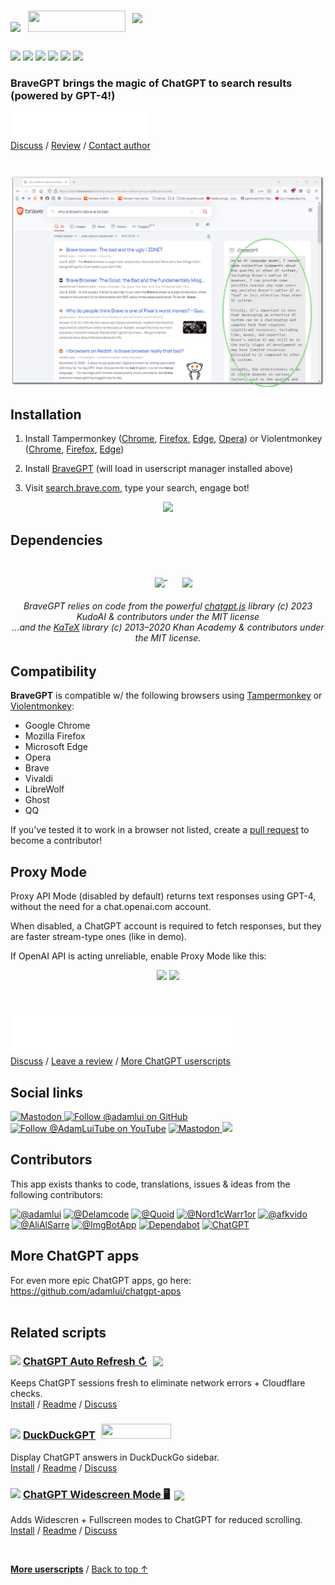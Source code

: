 <h1>
  <picture>
    <source media="(prefers-color-scheme: dark)" srcset="https://media.bravegpt.com/images/bravegpt-logo-dark-mode-730x135.png">
    <img width=322 height-58 src="https://media.bravegpt.com/images/bravegpt-logo-light-mode-730x135.png">
  </picture>
  <a href="https://www.producthunt.com/posts/bravegpt?utm_source=badge-featured&utm_medium=badge&utm_souce=badge-bravegpt" target="_blank"><img src="https://api.producthunt.com/widgets/embed-image/v1/featured.svg?post_id=385630&theme=light" style="width: 156px; height: 34px; margin:0 0 11px 5px;" width="156" height="34" /></a>
  <a href="https://twitter.com/intent/tweet?text=This%20add-on%20adds%20%23ChatGPT%20answers%20right%20besides%20Brave%20Search%20results%21&url=https://www.bravegpt.com&hashtags=greasemonkey,javascript,ai"><img style="margin:0 0 14px 5px;" src="https://img.shields.io/twitter/url/http/shields.io.svg?style=social"></a>
  
</h1>

![](https://img.shields.io/greasyfork/dt/462440?label=Installs&logo=docusign&logoColor=white&labelColor=464646&color=2bbbd8&style=for-the-badge)
[![](https://img.shields.io/badge/License-MIT-green.svg?logo=internetarchive&logoColor=white&labelColor=464646&style=for-the-badge)](../LICENSE.md)
[![](https://img.shields.io/github/commit-activity/m/kudoai/bravegpt?label=Commits&logo=github&logoColor=white&labelColor=464646&style=for-the-badge)](https://github.com/kudoai/bravegpt/commits/main)
[![](https://img.shields.io/codefactor/grade/github/kudoai/bravegpt?label=Code+Quality&logo=codefactor&logoColor=white&labelColor=464646&style=for-the-badge)](https://www.codefactor.io/repository/github/kudoai/bravegpt)
[![](https://img.shields.io/badge/Powered_by-chatgpt.js-black?logo=gamejolt&logoColor=white&labelColor=464646&style=for-the-badge)](https://chatgpt.js.org)
[![](https://img.shields.io/badge/Mentioned_in-Awesome-cca8c4?logo=awesomelists&logoColor=white&labelColor=464646&style=for-the-badge)](https://github.com/awesome-scripts/awesome-userscripts#chatgpt)

<h3><b>BraveGPT</b> brings the magic of ChatGPT to search results (powered by GPT-4!)</h3>

<a href="https://greasyfork.org/en/scripts/462440-bravegpt"><img height=42 src="https://github.com/adamlui/userscripts/raw/master/media/images/buttons/install-button.svg"></a><a href="#installation"><img height=42 src="https://github.com/adamlui/userscripts/raw/master/media/images/buttons/help-button.svg"></a>
<br>
[Discuss](https://github.bravegpt.com/discussions) / 
[Review](https://greasyfork.org/en/scripts/462440-bravegpt/feedback#post-discussion) / 
[Contact author](https://github.com/adamlui)

#

<img src="https://raw.githubusercontent.com/kudoai/bravegpt/master/media/images/screenshots/brave-ai.png">

## Installation

1. Install Tampermonkey ([Chrome](https://chrome.google.com/webstore/detail/tampermonkey/dhdgffkkebhmkfjojejmpbldmpobfkfo), [Firefox](https://addons.mozilla.org/firefox/addon/tampermonkey/), [Edge](https://microsoftedge.microsoft.com/addons/detail/tampermonkey/iikmkjmpaadaobahmlepeloendndfphd), [Opera](https://addons.opera.com/en/extensions/details/tampermonkey-beta/)) or Violentmonkey ([Chrome](https://chrome.google.com/webstore/detail/violent-monkey/jinjaccalgkegednnccohejagnlnfdag), [Firefox](https://addons.mozilla.org/firefox/addon/violentmonkey/), [Edge](https://microsoftedge.microsoft.com/addons/detail/violentmonkey/eeagobfjdenkkddmbclomhiblgggliao))

2. Install [BraveGPT](https://greasyfork.org/en/scripts/462440-bravegpt) (will load in userscript manager installed above)

3. Visit [search.brave.com](https://search.brave.com), type your search, engage bot!

<div align="center">

![](https://user-images.githubusercontent.com/10906554/227480635-2ab5270e-d3f1-4857-8d6c-c4abd5eb6956.gif)

</div>

## Dependencies

<h6>
<div align="center">
<br />

<a href="https://chatgpt.js.org">
<picture>
    <source media="(prefers-color-scheme: dark)" srcset="https://raw.githubusercontent.com/kudoai/chatgpt.js/main/media/images/chatgpt.js-logo-dark-mode-5995x619.png">
    <img width=455 style="margin: 0 0 -13px 18px" src="https://raw.githubusercontent.com/kudoai/chatgpt.js/main/media/images/chatgpt.js-logo-light-mode-5995x619.png">
</picture></a>
<a href="https://katex.org">
    <img width=175 style="margin: 0 0 -13px 24px" src="https://i.imgur.com/3FBdSCi.png">
</a>
<br /><br />

BraveGPT relies on code from the powerful [chatgpt.js](https://github.com/kudoai/chatgpt.js) library (c) 2023 KudoAI & contributors under the MIT license
<br>...and the [KaTeX](https://github.com/KaTeX/KaTeX) library (c) 2013–2020 Khan Academy & contributors under the MIT license.

</div>
</h6>

## Compatibility

**BraveGPT** is compatible w/ the following browsers using [Tampermonkey](https://www.tampermonkey.net/) or [Violentmonkey](https://violentmonkey.github.io/):

- Google Chrome
- Mozilla Firefox
- Microsoft Edge
- Opera
- Brave
- Vivaldi
- LibreWolf
- Ghost
- QQ

If you've tested it to work in a browser not listed, create a [pull request](https://github.bravegpt.com/pulls) to become a contributor!

## Proxy Mode

Proxy API Mode (disabled by default) returns text responses using GPT-4, without the need for a chat.openai.com account.

When disabled, a ChatGPT account is required to fetch responses, but they are faster stream-type ones (like in demo).

If OpenAI API is acting unreliable, enable Proxy Mode like this:

<div align='center'>

![](https://user-images.githubusercontent.com/10906554/229068389-795e517f-a95c-4c2f-829c-3fa83a6dbf73.png)
![](https://user-images.githubusercontent.com/10906554/229728672-3fec6a2d-c4fe-4738-871d-56c1d97cb2c5.png)

</div>

<br>

<a href="https://greasyfork.org/en/scripts/462440-bravegpt"><img alt="Install this script" src="https://github.com/adamlui/userscripts/raw/master/media/images/buttons/install-button.svg"></a><a href="#installation"><img alt="How to install" title="How to install" src="https://github.com/adamlui/userscripts/raw/master/media/images/buttons/help-button.svg"></a>
<br>
[Discuss](https://github.bravegpt.com/discussions) /
[Leave a review](https://greasyfork.org/en/scripts/462440-bravegpt/feedback#post-discussion) /
[More ChatGPT userscripts](https://github.com/adamlui/userscripts/tree/master/chatgpt)

## Social links

<a href="https://technodon.org/@bravegpt" target="_blank"><img align="bottom" src="https://img.shields.io/mastodon/follow/110077227154250890?domain=https%3A%2F%2Ftechnodon.org&style=social" title="Mastodon">
[![Follow @adamlui on GitHub](https://img.shields.io/github/followers/adamlui?label=Follow%20%40adamlui&style=social "GitHub")](https://github.com/adamlui)
[![Follow @AdamLuiTube on YouTube](https://img.shields.io/youtube/channel/subscribers/UCgBMqK7SRL5R__3qM-YAcSg?label=Follow%20%40adamluitube&style=social)](https://www.youtube.com/AdamLuiTube?sub_confirmation=1)
<a href="https://elonsucks.org/@adam" target="_blank"><img align="bottom" src="https://img.shields.io/mastodon/follow/109387703022229926?domain=https%3A%2F%2Felonsucks.org&style=social" title="Mastodon">
[![](https://img.shields.io/twitter/follow/adamllui?style=social)](https://twitter.com/adamllui)

## Contributors

This app exists thanks to code, translations, issues & ideas from the following contributors:

[![](https://images.weserv.nl/?url=https://avatars.githubusercontent.com/u/10906554?first-contrib=2023.03.23&h=50&w=50&mask=circle&maxage=7d "@adamlui")](https://github.com/adamlui)
[![](https://images.weserv.nl/?url=https://avatars.githubusercontent.com/u/68170410?first-contrib=2023.02.19-unproxied-buggy-report-lead-to-proxied-mode&h=50&w=50&mask=circle&maxage=7d "@Delamcode")](https://github.com/Delamcode)
[![](https://images.weserv.nl/?url=https://avatars.githubusercontent.com/u/7660254?first-contrib=2023.03.01-stick-w-gm-api-recommendation&h=50&w=50&mask=circle&maxage=7d "@Quoid")](https://github.com/Quoid)
[![](https://images.weserv.nl/?url=https://avatars.githubusercontent.com/u/47604048?first-contrib=2023.04.01-proxy-ip-bug-report&h=50&w=50&mask=circle&maxage=7d "@Nord1cWarr1or")](https://github.com/Nord1cWarr1or)
[![](https://images.weserv.nl/?url=https://avatars.githubusercontent.com/u/69060894?first-contrib=2023.05.16-katex-idea&h=50&w=50&mask=circle&maxage=7d "@afkvido")](https://github.com/afkvido)
[![](https://images.weserv.nl/?url=https://avatars.githubusercontent.com/u/129722778?first-contrib=2023.05.23-css-readability&h=50&w=50&mask=circle&maxage=7d "@AliAlSarre")](https://github.com/AliAlSarre)
[![](https://images.weserv.nl/?url=https://avatars.githubusercontent.com/u/31427850?h=50&w=50&mask=circle&maxage=7d "@ImgBotApp")](https://github.com/ImgBotApp)
[![](https://images.weserv.nl/?url=https://avatars.githubusercontent.com/in/29110&h=50&w=50&mask=circle&maxage=7d "Dependabot")](https://github.com/dependabot)
[![](https://images.weserv.nl/?url=https://i.imgur.com/tNyIPmG.jpg?h=50&w=50&mask=circle&maxage=7d "ChatGPT")](https://chat.openai.com)

## More ChatGPT apps

For even more epic ChatGPT apps, go here: https://github.com/adamlui/chatgpt-apps
<br><br>

## Related scripts

### <picture><source media="(prefers-color-scheme: dark)" srcset="https://i.imgur.com/RduASbD.png"><img width=16 src="https://raw.githubusercontent.com/adamlui/chatgpt-userscripts/main/media/icons/openai-favicon64.png"></picture> [ChatGPT Auto Refresh ↻](https://github.com/adamlui/chatgpt-auto-refresh/tree/main/greasemonkey) <a href="https://github.com/awesome-scripts/awesome-userscripts#chatgpt"><img src="https://awesome.re/mentioned-badge.svg" style="margin:0 0 -2px 5px"></a>

Keeps ChatGPT sessions fresh to eliminate network errors + Cloudflare checks.
<br>[Install](https://greasyfork.org/en/scripts/462422-chatgpt-auto-refresh) / 
[Readme](https://github.com/adamlui/chatgpt-auto-refresh/tree/main/greasemonkey/README.md) / 
[Discuss](https://github.com/adamlui/chatgpt-auto-refresh/discussions)

### <img src="https://media.duckduckgpt.com/images/ddgpt-icon48.png" width=17> [DuckDuckGPT](https://duckduckgpt.com/greasemonkey) <a href="https://www.producthunt.com/posts/duckduckgpt?utm_source=badge-featured&utm_medium=badge&utm_souce=badge-duckduckgpt" target="_blank"><img src="https://api.producthunt.com/widgets/embed-image/v1/featured.svg?post_id=379261&theme=light" style="width: 112px; height: 24px; margin:0 0 -4px 5px;" width="112" height="24" /></a>

Display ChatGPT answers in DuckDuckGo sidebar.
<br>[Install](https://greasyfork.org/en/scripts/459849-duckduckgpt) / 
[Readme](https://duckduckgpt.com/greasemonkey/README.md) / 
[Discuss](https://github.duckduckgpt.com/discussions)

### <picture><source media="(prefers-color-scheme: dark)" srcset="https://i.imgur.com/RduASbD.png"><img width=16 src="https://raw.githubusercontent.com/adamlui/userscripts/master/chatgpt/media/icons/openai-favicon64.png"></picture> [ChatGPT Widescreen Mode 🖥️](https://github.com/adamlui/chatgpt-widescreen/tree/main/greasemonkey) <img src="https://raw.githubusercontent.com/adamlui/chatgpt-widescreen/main/media/images/badges/product-hunt/product-of-the-week-2-larger-centered-rounded-light.svg" style="width: auto; height: 24px; margin:0 0 -4px 3px;" width="auto" height="24" />

Adds Widescren + Fullscreen modes to ChatGPT for reduced scrolling.
<br>[Install](https://greasyfork.org/en/scripts/461473-chatgpt-widescreen-mode) / 
[Readme](https://github.com/adamlui/chatgpt-widescreen/tree/main/greasemonkey/README.md) / 
[Discuss](https://github.com/adamlui/chatgpt-widescreen/discussions)

<img height=6px width="100%" src="https://raw.githubusercontent.com/andreasbm/readme/master/assets/lines/aqua.png">

<a href="https://github.com/adamlui/userscripts">**More userscripts**</a> / 
<a href="#----------------">Back to top ↑</a>
